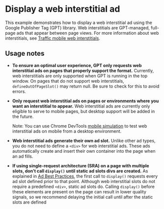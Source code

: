 # Display a web interstitial ad

This example demonstrates how to display a web interstitial ad using the Google
Publisher Tag (GPT) library. Web interstitials are GPT-managed, full-page ads
that appear between page views. For more information about web interstitials,
see [Traffic mobile web interstitials][admanager_hc_interstitial].

## Usage notes

* **To ensure an optimal user experience, GPT only requests web interstitial ads
  on pages that properly support the format.** Currently, web interstitials are
  only supported when GPT is running in the top window. On pages that do not
  support web interstitials, `defineOutOfPageSlot()` may return null. Be sure to
  check for this to avoid errors.
* **Only request web interstitial ads on pages or environments where you want an
  interstitial to appear.** Web interstitial ads are currently only eligible to
  serve to mobile pages, but desktop support will be added in the future.

  Note: You can use Chrome DevTools [mobile simulation][simulate_mobile] to test
  web interstitial ads on mobile from a desktop environment.
* **Web interstitial ads generate their own ad slot.** Unlike other ad types,
  you do not need to define a `<div>` for web interstitial ads. These ads
  automatically create and insert their own container into the page when an ad
  fills.
* **If using single-request architecture (SRA) on a page with multiple slots,
  don’t call `display()` until static ad slots divs are created.** As explained
  in [Ad Best Practices][guide_sra], the first call to `display()` requests
  every ad slot defined prior to that point. Although web interstitial slots do
  not require a predefined `<div>`, static ad slots do. Calling `display()`
  before these elements are present on the page can result in lower quality
  signals, so we recommend delaying the initial call until after the static
  slots are defined


[admanager_hc_interstitial]: //support.google.com/admanager/answer/9840201

[guide_sra]: //developers.google.com/doubleclick-gpt/guides/ad-best-practices#use_single_request_architecture_correctly

[simulate_mobile]: //developers.google.com/web/tools/chrome-devtools/device-mode#viewport
